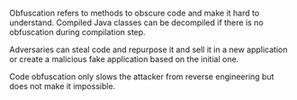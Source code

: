Obfuscation refers to methods to obscure code and make it hard to understand. Compiled Java classes can be decompiled if
there is no obfuscation during compilation step.

Adversaries can steal code and repurpose it and sell it in a new application or create a malicious fake application
based on the initial one.

Code obfuscation only slows the attacker from reverse engineering but does not make it impossible.